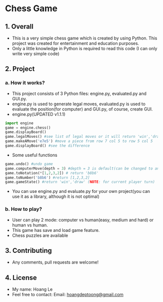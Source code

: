 # Chess Game
## 1. Overall
- This is a very simple chess game which is created by using Python. This project was created for entertainment and education purposes.
- Only a little knowledge in Python is required to read this code (I can only write very simple code)
## 2. Project
### a. How it works?
- This project consists of 3 Python files: engine.py, evaluated.py and GUI.py.
- engine.py is used to generate legal moves, evaluated.py is used to evaluate the position(for computer) and GUI.py, of course, create GUI.
- engine.py(UPDATED v1.1.1)
```python
import engine
game = engine.chess()
game.displayBoard()
game.legalMoves() #see list of legal moves or it will return 'win','draw','checkmate'
game.makeAMove('e7e5') #move a piece from row 7 col 5 to row 5 col 5
game.displayBoard() #see the difference
```
- Some useful functions
```python
game.undo() #undo game
game.computerMove(depth = 3) #depth = 3 is default(can be changed to any integer number which is bigger than 0). Return a list which consists of small lists(all of them are best move). Eg: [[1,2,3,2],[4,3,2,2]], move from row 1,col 2 to row 3 col 2 or row 4 col 3 to row 2 col 2 is the best
game.toNotation(*[1,2,3,2]) # return 'b8b6'
game.toNumber('b8b6') #return [1,2,3,2]
game.gameState() #return 'win','draw' (NOTE: for current player turn)
```
- You can use engine.py and evaluate.py for your own project(you can use it as a library, although it is not optimal)
### b. How to play?
- User can play 2 mode: computer vs human(easy, medium and hard) or human vs human. 
- This game has save and load game feature.
- Chess puzzles are available
## 3. Contributing
- Any comments, pull requests are welcome!
## 4. License
- My name: Hoang Le
- Feel free to contact: Email: hoangdeptoong@gmail.com
